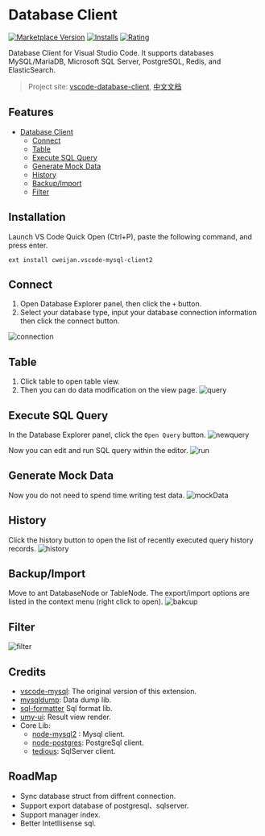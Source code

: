 # Database Client

[![Marketplace Version](https://vsmarketplacebadge.apphb.com/version-short/cweijan.vscode-mysql-client2.svg)](https://marketplace.visualstudio.com/items?itemName=cweijan.vscode-mysql-client2) [![Installs](https://vsmarketplacebadge.apphb.com/installs-short/cweijan.vscode-mysql-client2.svg)](https://marketplace.visualstudio.com/items?itemName=cweijan.vscode-mysql-client2) [![Rating](https://vsmarketplacebadge.apphb.com/rating-short/cweijan.vscode-mysql-client2.svg)](https://marketplace.visualstudio.com/items?itemName=cweijan.vscode-mysql-client2)

Database Client for Visual Studio Code. It supports databases MySQL/MariaDB, Microsoft SQL Server, PostgreSQL, Redis, and ElasticSearch.

> Project site: [vscode-database-client](https://github.com/cweijan/vscode-database-client), [中文文档](README_CN.md)

## Features

- [Database Client](#database-client)
  - [Connect](#connect)
  - [Table](#table)
  - [Execute SQL Query](#execute-sql-query)
  - [Generate Mock Data](#generate-mock-data)
  - [History](#history)
  - [Backup/Import](#backupimport)
  - [Filter](#filter)

## Installation

Launch VS Code Quick Open (Ctrl+P), paste the following command, and press enter.

```
ext install cweijan.vscode-mysql-client2
```

## Connect

1. Open Database Explorer panel, then click the `+` button.
2. Select your database type, input your database connection information then click the connect button.

![connection](images/connection.jpg)

## Table

1. Click table to open table view.
2. Then you can do data modification on the view page.
   ![query](images/QueryTable.jpg)

## Execute SQL Query

In the Database Explorer panel, click the `Open Query` button.
![newquery](images/newquery.jpg)

Now you can edit and run SQL query within the editor.
![run](images/run.jpg)

## Generate Mock Data

Now you do not need to spend time writing test data.
![mockData](images/mockData.png)

## History

Click the history button to open the list of recently executed query history records.
![history](images/history.jpg)

## Backup/Import

Move to ant DatabaseNode or TableNode. The export/import options are listed in the context menu (right click to open).
![bakcup](images/Backup.jpg)

## Filter

![filter](images/filter.gif)

## Credits

- [vscode-mysql](https://github.com/formulahendry/vscode-mysql): The original version of this extension.
- [mysqldump](https://github.com/bradzacher/mysqldum): Data dump lib.
- [sql-formatter](https://github.com/zeroturnaround/sql-formatter) Sql format lib.
- [umy-ui](https://github.com/u-leo/umy-ui): Result view render.
- Core Lib:
  - [node-mysql2](https://github.com/sidorares/node-mysql2) : Mysql client.
  - [node-postgres](https://github.com/brianc/node-postgres): PostgreSql client.
  - [tedious](https://github.com/tediousjs/tedious): SqlServer client.

## RoadMap

- Sync database struct from diffrent connection.
- Support export database of postgresql、sqlserver.
- Support manager index.
- Better Intetllisense sql.

